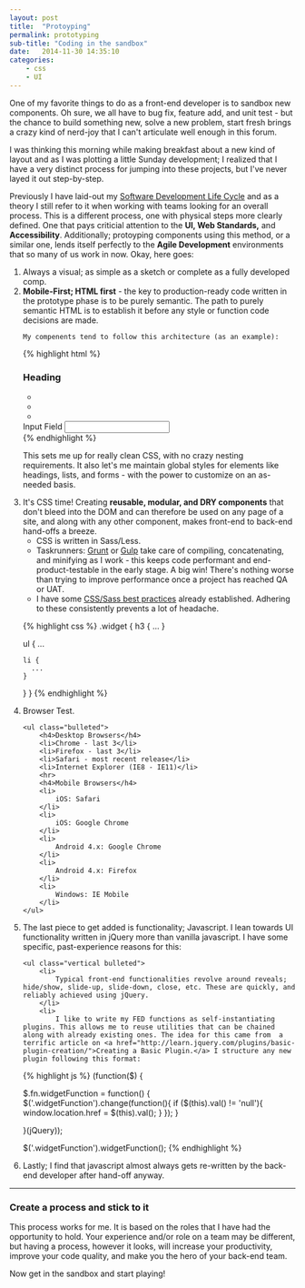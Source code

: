 ```yaml
---
layout: post
title:  "Protoyping"
permalink: prototyping
sub-title: "Coding in the sandbox"
date:   2014-11-30 14:35:10
categories: 
    - css
    - UI
---
```


One of my favorite things to do as a front-end developer is to sandbox new components. Oh sure, we all have to bug fix, feature add, and unit test - but the chance to build something new, solve a new problem, start fresh brings a crazy kind of nerd-joy that I can't articulate well enough in this forum.

I was thinking this morning while making breakfast about a new kind of layout and as I was plotting a little Sunday development; I realized that I have a very distinct process for jumping into these projects, but I've never layed it out step-by-step.

Previously I have laid-out my <a href="/SDLC">Software Development Life Cycle</a> and as a theory I still refer to it when working with teams looking for an overall process. This is a different process, one with physical steps more clearly defined. One that pays criticial attention to the <strong>UI, Web Standards,</strong> and <strong>Accessibility</strong>. Additionally; protoyping components using this method, or a similar one, lends itself perfectly to the <strong>Agile Development</strong> environments that so many of us work in now. Okay, here goes:

<ol class="vertical">
<li>
    Always a visual; as simple as a sketch or complete as a fully developed comp.
</li>
<li>
    <strong>Mobile-First; HTML first</strong> - the key to production-ready code written in the prototype phase is to be purely semantic. The path to purely semantic HTML is to establish it before any style or function code decisions are made.

    My compenents tend to follow this architecture (as an example):

{% highlight html %}
<div class="widget">
  <h3>Heading</h3>
  <ul>
    <li></li>
    <li></li>
    <li></li>
  </ul>
  <label for="">Input Field</label>
  <input type="text">
</div>
{% endhighlight %}

This sets me up for really clean CSS, with no crazy nesting requirements. It also let's me maintain global styles for elements like headings, lists, and forms - with the power to customize on an as-needed basis.
</li>
<li>
    It's CSS time! Creating <strong>reusable, modular, and DRY components</strong> that don't bleed into the DOM and can therefore be used on any page of a site, and along with any other component, makes front-end to back-end hand-offs a breeze.
    <ul class="vertical bulleted">
        <li>
            CSS is written in Sass/Less.
        </li>
        <li>
            Taskrunners: <a href="http://gruntjs.com/">Grunt</a> or <a href="http://gulpjs.com/">Gulp</a> take care of compiling, concatenating, and minifying as I work - this keeps code performant and end-product-testable in the early stage. A big win! There's nothing worse than trying to improve performance once a project has reached QA or UAT.
        </li>
        <li>
            I have some <a href="/styleguide#bestPractices-anchor">CSS/Sass best practices</a> already established. Adhering to these consistently prevents a lot of headache.
        </li>
    </ul>

{% highlight css %}
.widget {
  h3 {
    ...
  }

  ul {
    ...

    li {
      ...
    }
  }
}
{% endhighlight %} 
</li>
<li>
    Browser Test.

    <ul class="bulleted">
        <h4>Desktop Browsers</h4>
        <li>Chrome - last 3</li>
        <li>Firefox - last 3</li>
        <li>Safari - most recent release</li>
        <li>Internet Explorer (IE8 - IE11)</li>
        <hr>
        <h4>Mobile Browsers</h4>
        <li>
            iOS: Safari
        </li>
        <li>
            iOS: Google Chrome
        </li>
        <li>
            Android 4.x: Google Chrome
        </li>
        <li>
            Android 4.x: Firefox
        </li>
        <li>
            Windows: IE Mobile
        </li>
    </ul>
</li>
<li>
    The last piece to get added is functionality; Javascript. I lean towards UI functionality written in jQuery more than vanilla javascript. I have some specific, past-experience reasons for this:

    <ul class="vertical bulleted">
        <li>
            Typical front-end functionalities revolve around reveals; hide/show, slide-up, slide-down, close, etc. These are quickly, and reliably achieved using jQuery.
        </li>
        <li>
            I like to write my FED functions as self-instantiating plugins. This allows me to reuse utilities that can be chained along with already existing ones. The idea for this came from  a terrific article on <a href="http://learn.jquery.com/plugins/basic-plugin-creation/">Creating a Basic Plugin.</a> I structure any new plugin following this format:

{% highlight js %}
(function($) {

  $.fn.widgetFunction = function() {
    $('.widgetFunction').change(function(){
      if ($(this).val() != 'null'){
        window.location.href = $(this).val();
      }
    });
  }

}(jQuery));

$('.widgetFunction').widgetFunction();
{% endhighlight %}           
        </li>
        <li>
            Lastly; I find that javascript almost always gets re-written by the back-end developer after hand-off anyway. 
        </li>
    </ul>
</li>
</ol>

<hr>

### Create a process and stick to it

This process works for me. It is based on the roles that I have had the opportunity to hold. Your experience and/or role on a team may be different, but having a process, however it looks, will increase your productivity, improve your code quality, and make you the hero of your back-end team.

Now get in the sandbox and start playing!
